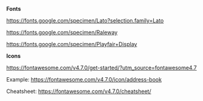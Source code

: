 **Fonts**

https://fonts.google.com/specimen/Lato?selection.family=Lato

https://fonts.google.com/specimen/Raleway

https://fonts.google.com/specimen/Playfair+Display

**Icons**

https://fontawesome.com/v4.7.0/get-started/?utm_source=fontawesome4.7

Example: https://fontawesome.com/v4.7.0/icon/address-book

Cheatsheet: https://fontawesome.com/v4.7.0/cheatsheet/

